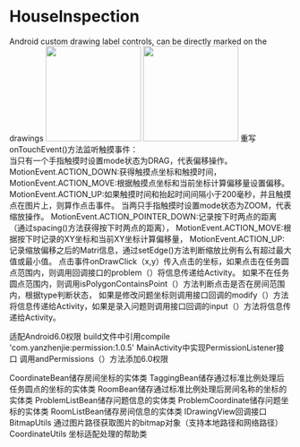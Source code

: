 # HouseInspection
Android custom drawing label controls, can be directly marked on the drawings
<image src="./image/1.png" width="170px"/> <image src="./image/2.png" width="170px"/> 
重写onTouchEvent()方法监听触摸事件：                                    
当只有一个手指触摸时设置mode状态为DRAG，代表偏移操作。
MotionEvent.ACTION_DOWN:获得触摸点坐标和触摸时间，
MotionEvent.ACTION_MOVE:根据触摸点坐标和当前坐标计算偏移量设置偏移。 
MotionEvent.ACTION_UP:如果触摸时间和抬起时间间隔小于200毫秒，并且触摸点在图片上，则算作点击事件。
当两只手指触摸时设置mode状态为ZOOM，代表缩放操作。
MotionEvent.ACTION_POINTER_DOWN:记录按下时两点的距离（通过spacing()方法获得按下时两点的距离），
MotionEvent.ACTION_MOVE:根据按下时记录的XY坐标和当前XY坐标计算偏移量，
MotionEvent.ACTION_UP:记录缩放偏移之后的Matri信息，通过setEdge()方法判断缩放比例有么有超过最大值或最小值。
点击事件onDrawClick（x,y）传入点击的坐标，如果点击在任务圆点范围内，则调用回调接口的problem（）将信息传递给Activity。
如果不在任务圆点范围内，则调用isPolygonContainsPoint（）方法判断点击是否在房间范围内，根据type判断状态，
如果是修改问题坐标则调用接口回调的modify（）方法将信息传递给Activity，如果是录入问题则调用接口回调的input（）方法将信息传递给Activity。

适配Android6.0权限
build文件中引用compile 'com.yanzhenjie:permission:1.0.5'
MainActivity中实现PermissionListener接口 
调用andPermissions（）方法添加6.0权限

CoordinateBean储存房间坐标的实体类
TaggingBean储存通过标准比例处理后任务圆点的坐标的实体类
RoomBean储存通过标准比例处理后房间名称的坐标的实体类
ProblemListBean储存问题信息的实体类
ProblemCoordinate储存问题坐标的实体类
RoomListBean储存房间信息的实体类
IDrawingView回调接口
BitmapUtils 通过图片路径获取图片的bitmap对象（支持本地路径和网络路径）
CoordinateUtils 坐标适配处理的帮助类

